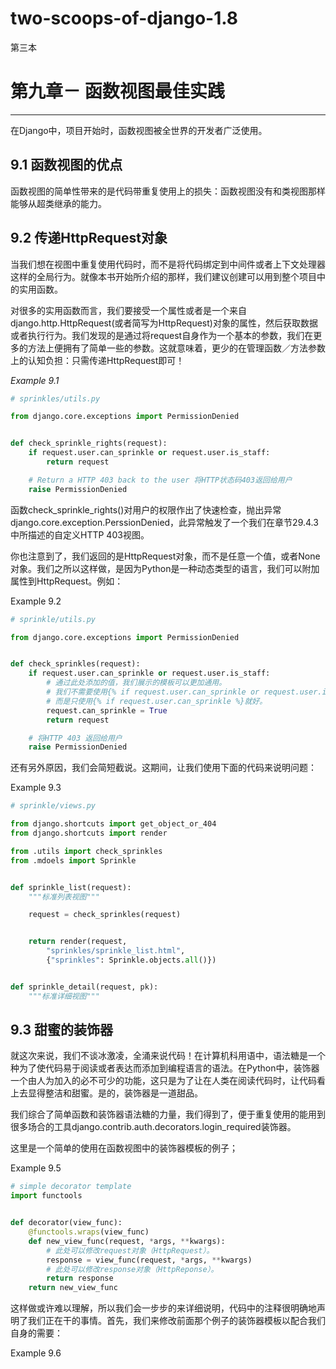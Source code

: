 # two-scoops-of-django-1.8
第三本  

# 第九章－ 函数视图最佳实践
****************
在Django中，项目开始时，函数视图被全世界的开发者广泛使用。

## 9.1 函数视图的优点
函数视图的简单性带来的是代码带重复使用上的损失：函数视图没有和类视图那样能够从超类继承的能力。


## 9.2 传递HttpRequest对象
当我们想在视图中重复使用代码时，而不是将代码绑定到中间件或者上下文处理器这样的全局行为。就像本书开始所介绍的那样，我们建议创建可以用到整个项目中的实用函数。  

对很多的实用函数而言，我们要接受一个属性或者是一个来自django.http.HttpRequest(或者简写为HttpRequest)对象的属性，然后获取数据或者执行行为。我们发现的是通过将request自身作为一个基本的参数，我们在更多的方法上便拥有了简单一些的参数。这就意味着，更少的在管理函数／方法参数上的认知负担：只需传递HttpRequest即可！  

*Example 9.1*  

```python
# sprinkles/utils.py

from django.core.exceptions import PermissionDenied


def check_sprinkle_rights(request):
    if request.user.can_sprinkle or request.user.is_staff:
        return request

    # Return a HTTP 403 back to the user 将HTTP状态码403返回给用户
    raise PermissionDenied
```

函数check_sprinkle_rights()对用户的权限作出了快速检查，抛出异常django.core.exception.PerssionDenied，此异常触发了一个我们在章节29.4.3中所描述的自定义HTTP 403视图。  

你也注意到了，我们返回的是HttpRequest对象，而不是任意一个值，或者None对象。我们之所以这样做，是因为Python是一种动态类型的语言，我们可以附加属性到HttpRequest。例如：  

Example 9.2  

```python
# sprinkle/utils.py

from django.core.exceptions import PermissionDenied


def check_sprinkles(request):
    if request.user.can_sprinkle or request.user.is_staff:
        # 通过此处添加的值，我们展示的模板可以更加通用。
        # 我们不需要使用{% if request.user.can_sprinkle or request.user.is_staff %}
        # 而是只使用{% if request.user.can_sprinkle %}就好。
        request.can_sprinkle = True
        return request

    # 将HTTP 403 返回给用户
    raise PermissionDenied
```

还有另外原因，我们会简短截说。这期间，让我们使用下面的代码来说明问题：  

Example 9.3  

```python
# sprinkle/views.py

from django.shortcuts import get_object_or_404
from django.shortcuts import render

from .utils import check_sprinkles
from .mdoels import Sprinkle


def sprinkle_list(request):
    """标准列表视图"""

    request = check_sprinkles(request)


    return render(request,
        "sprinkles/sprinkle_list.html",
        {"sprinkles": Sprinkle.objects.all()})


def sprinkle_detail(request, pk):
    """标准详细视图"""


```

## 9.3 甜蜜的装饰器
就这次来说，我们不谈冰激凌，全涌来说代码！在计算机科用语中，语法糖是一个种为了使代码易于阅读或者表达而添加到编程语言的语法。在Python中，装饰器一个由人为加入的必不可少的功能，这只是为了让在人类在阅读代码时，让代码看上去显得整洁和甜蜜。是的，装饰器是一道甜品。   

我们综合了简单函数和装饰器语法糖的力量，我们得到了，便于重复使用的能用到很多场合的工具django.contrib.auth.decorators.login_required装饰器。  

这里是一个简单的使用在函数视图中的装饰器模板的例子；  

Example 9.5  

```python
# simple decorator template
import functools


def decorator(view_func):
    @functools.wraps(view_func)
    def new_view_func(request, *args, **kwargs):
        # 此处可以修改request对象（HttpRequest）。
        response = view_func(request, *args, **kwargs)
        # 此处可以修改response对象（HttpReponse）。
        return response
    return new_view_func
```

这样做或许难以理解，所以我们会一步步的来详细说明，代码中的注释很明确地声明了我们正在干的事情。首先，我们来修改前面那个例子的装饰器模板以配合我们自身的需要：  

Example 9.6  

```python
```
